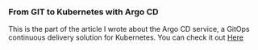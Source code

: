 ### From GIT to Kubernetes with Argo CD

This is the part of the article I wrote about the Argo CD service, a GitOps continuous delivery solution for Kubernetes. You can check it out [Here](https://faun.pub/from-git-to-kubernetes-with-argo-cd-467a1f6cf7e5)


